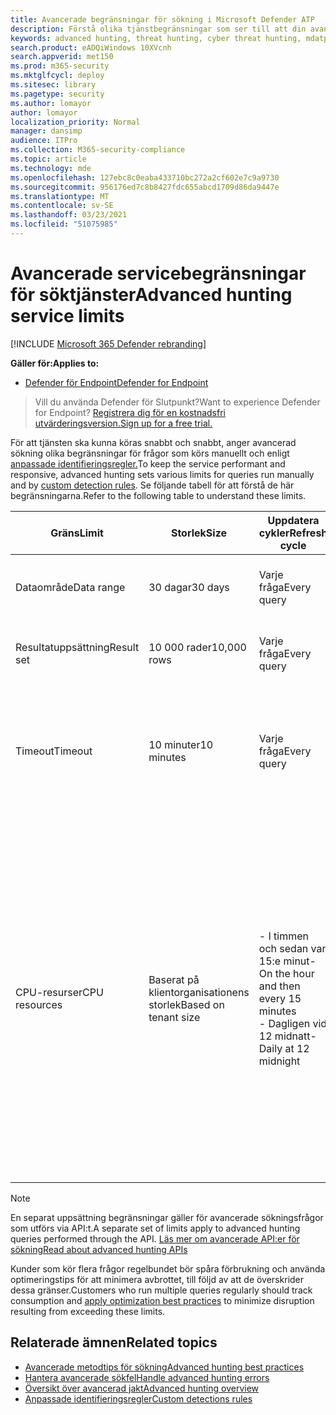 ```yaml
---
title: Avancerade begränsningar för sökning i Microsoft Defender ATP
description: Förstå olika tjänstbegränsningar som ser till att din avancerade service för sökning är dynamisk
keywords: advanced hunting, threat hunting, cyber threat hunting, mdatp, microsoft defender atp, wdatp, search, query, telemetry, schema, kusto, CPU limit, query limit, resources, maximum results
search.product: eADQiWindows 10XVcnh
search.appverid: met150
ms.prod: m365-security
ms.mktglfcycl: deploy
ms.sitesec: library
ms.pagetype: security
ms.author: lomayor
author: lomayor
localization_priority: Normal
manager: dansimp
audience: ITPro
ms.collection: M365-security-compliance
ms.topic: article
ms.technology: mde
ms.openlocfilehash: 127ebc8c0eaba433710bc272a2cf602e7c9a9730
ms.sourcegitcommit: 956176ed7c8b8427fdc655abcd1709d86da9447e
ms.translationtype: MT
ms.contentlocale: sv-SE
ms.lasthandoff: 03/23/2021
ms.locfileid: "51075985"
---
```

# <a name="advanced-hunting-service-limits"></a><span data-ttu-id="ee5e0-104">Avancerade servicebegränsningar för söktjänster</span><span class="sxs-lookup"><span data-stu-id="ee5e0-104">Advanced hunting service limits</span></span>

[!INCLUDE [Microsoft 365 Defender rebranding](../../includes/microsoft-defender.md)]

<span data-ttu-id="ee5e0-105">**Gäller för:**</span><span class="sxs-lookup"><span data-stu-id="ee5e0-105">**Applies to:**</span></span>
- [<span data-ttu-id="ee5e0-106">Defender för Endpoint</span><span class="sxs-lookup"><span data-stu-id="ee5e0-106">Defender for Endpoint</span></span>](https://go.microsoft.com/fwlink/?linkid=2154037)

><span data-ttu-id="ee5e0-107">Vill du använda Defender för Slutpunkt?</span><span class="sxs-lookup"><span data-stu-id="ee5e0-107">Want to experience Defender for Endpoint?</span></span> [<span data-ttu-id="ee5e0-108">Registrera dig för en kostnadsfri utvärderingsversion.</span><span class="sxs-lookup"><span data-stu-id="ee5e0-108">Sign up for a free trial.</span></span>](https://www.microsoft.com/microsoft-365/windows/microsoft-defender-atp?ocid=docs-wdatp-advancedhunting-abovefoldlink)

<span data-ttu-id="ee5e0-109">För att tjänsten ska kunna köras snabbt och snabbt, anger avancerad sökning olika begränsningar för frågor som körs manuellt och enligt [anpassade identifieringsregler.](custom-detection-rules.md)</span><span class="sxs-lookup"><span data-stu-id="ee5e0-109">To keep the service performant and responsive, advanced hunting sets various limits for queries run manually and by [custom detection rules](custom-detection-rules.md).</span></span> <span data-ttu-id="ee5e0-110">Se följande tabell för att förstå de här begränsningarna.</span><span class="sxs-lookup"><span data-stu-id="ee5e0-110">Refer to the following table to understand these limits.</span></span>

| <span data-ttu-id="ee5e0-111">Gräns</span><span class="sxs-lookup"><span data-stu-id="ee5e0-111">Limit</span></span> | <span data-ttu-id="ee5e0-112">Storlek</span><span class="sxs-lookup"><span data-stu-id="ee5e0-112">Size</span></span> | <span data-ttu-id="ee5e0-113">Uppdatera cykler</span><span class="sxs-lookup"><span data-stu-id="ee5e0-113">Refresh cycle</span></span> | <span data-ttu-id="ee5e0-114">Beskrivning</span><span class="sxs-lookup"><span data-stu-id="ee5e0-114">Description</span></span> |
|--|--|--|--|
| <span data-ttu-id="ee5e0-115">Dataområde</span><span class="sxs-lookup"><span data-stu-id="ee5e0-115">Data range</span></span> | <span data-ttu-id="ee5e0-116">30 dagar</span><span class="sxs-lookup"><span data-stu-id="ee5e0-116">30 days</span></span> | <span data-ttu-id="ee5e0-117">Varje fråga</span><span class="sxs-lookup"><span data-stu-id="ee5e0-117">Every query</span></span> | <span data-ttu-id="ee5e0-118">Varje fråga kan slå upp data från de senaste 30 dagarna.</span><span class="sxs-lookup"><span data-stu-id="ee5e0-118">Each query can look up data from up to the past 30 days.</span></span> |
| <span data-ttu-id="ee5e0-119">Resultatuppsättning</span><span class="sxs-lookup"><span data-stu-id="ee5e0-119">Result set</span></span> | <span data-ttu-id="ee5e0-120">10 000 rader</span><span class="sxs-lookup"><span data-stu-id="ee5e0-120">10,000 rows</span></span> | <span data-ttu-id="ee5e0-121">Varje fråga</span><span class="sxs-lookup"><span data-stu-id="ee5e0-121">Every query</span></span> | <span data-ttu-id="ee5e0-122">Varje fråga kan returnera upp till 10 000 poster.</span><span class="sxs-lookup"><span data-stu-id="ee5e0-122">Each query can return up to 10,000 records.</span></span> |
| <span data-ttu-id="ee5e0-123">Timeout</span><span class="sxs-lookup"><span data-stu-id="ee5e0-123">Timeout</span></span> | <span data-ttu-id="ee5e0-124">10 minuter</span><span class="sxs-lookup"><span data-stu-id="ee5e0-124">10 minutes</span></span> | <span data-ttu-id="ee5e0-125">Varje fråga</span><span class="sxs-lookup"><span data-stu-id="ee5e0-125">Every query</span></span> | <span data-ttu-id="ee5e0-126">Varje fråga kan köras i upp till 10 minuter.</span><span class="sxs-lookup"><span data-stu-id="ee5e0-126">Each query can run for up to 10 minutes.</span></span> <span data-ttu-id="ee5e0-127">Om det inte är klart inom 10 minuter visar tjänsten ett fel.</span><span class="sxs-lookup"><span data-stu-id="ee5e0-127">If it does not complete within 10 minutes, the service displays an error.</span></span>
| <span data-ttu-id="ee5e0-128">CPU-resurser</span><span class="sxs-lookup"><span data-stu-id="ee5e0-128">CPU resources</span></span> | <span data-ttu-id="ee5e0-129">Baserat på klientorganisationens storlek</span><span class="sxs-lookup"><span data-stu-id="ee5e0-129">Based on tenant size</span></span> | <span data-ttu-id="ee5e0-130">- I timmen och sedan var 15:e minut</span><span class="sxs-lookup"><span data-stu-id="ee5e0-130">- On the hour and then every 15 minutes</span></span><br><span data-ttu-id="ee5e0-131">- Dagligen vid 12 midnatt</span><span class="sxs-lookup"><span data-stu-id="ee5e0-131">- Daily at 12 midnight</span></span> | <span data-ttu-id="ee5e0-132">Tjänsten tillämpar den dagliga och 15-minutersgränsen separat.</span><span class="sxs-lookup"><span data-stu-id="ee5e0-132">The service enforces the daily and the 15-minute limit separately.</span></span> <span data-ttu-id="ee5e0-133">För varje gräns visas ett [fel i portalen](advanced-hunting-errors.md) när en fråga körs och klientorganisationen har förbrukat över 10 % av de tilldelade resurserna.</span><span class="sxs-lookup"><span data-stu-id="ee5e0-133">For each limit, the [portal displays an error](advanced-hunting-errors.md) whenever a query runs and the tenant has consumed over 10% of allocated resources.</span></span> <span data-ttu-id="ee5e0-134">Frågor blockeras om klientorganisationen har nått 100 % till efter nästa dagliga eller 15-minuterscykel.</span><span class="sxs-lookup"><span data-stu-id="ee5e0-134">Queries are blocked if the tenant has reached 100% until after the next daily or 15-minute cycle.</span></span> |

>[!NOTE] 
><span data-ttu-id="ee5e0-135">En separat uppsättning begränsningar gäller för avancerade sökningsfrågor som utförs via API:t.</span><span class="sxs-lookup"><span data-stu-id="ee5e0-135">A separate set of limits apply to advanced hunting queries performed through the API.</span></span> [<span data-ttu-id="ee5e0-136">Läs mer om avancerade API:er för sökning</span><span class="sxs-lookup"><span data-stu-id="ee5e0-136">Read about advanced hunting APIs</span></span>](run-advanced-query-api.md)

<span data-ttu-id="ee5e0-137">Kunder som kör flera frågor regelbundet [](advanced-hunting-best-practices.md) bör spåra förbrukning och använda optimeringstips för att minimera avbrottet, till följd av att de överskrider dessa gränser.</span><span class="sxs-lookup"><span data-stu-id="ee5e0-137">Customers who run multiple queries regularly should track consumption and [apply optimization best practices](advanced-hunting-best-practices.md) to minimize disruption resulting from exceeding these limits.</span></span>

## <a name="related-topics"></a><span data-ttu-id="ee5e0-138">Relaterade ämnen</span><span class="sxs-lookup"><span data-stu-id="ee5e0-138">Related topics</span></span>

- [<span data-ttu-id="ee5e0-139">Avancerade metodtips för sökning</span><span class="sxs-lookup"><span data-stu-id="ee5e0-139">Advanced hunting best practices</span></span>](advanced-hunting-best-practices.md)
- [<span data-ttu-id="ee5e0-140">Hantera avancerade sökfel</span><span class="sxs-lookup"><span data-stu-id="ee5e0-140">Handle advanced hunting errors</span></span>](advanced-hunting-errors.md)
- [<span data-ttu-id="ee5e0-141">Översikt över avancerad jakt</span><span class="sxs-lookup"><span data-stu-id="ee5e0-141">Advanced hunting overview</span></span>](advanced-hunting-overview.md)
- [<span data-ttu-id="ee5e0-142">Anpassade identifieringsregler</span><span class="sxs-lookup"><span data-stu-id="ee5e0-142">Custom detections rules</span></span>](custom-detection-rules.md)
